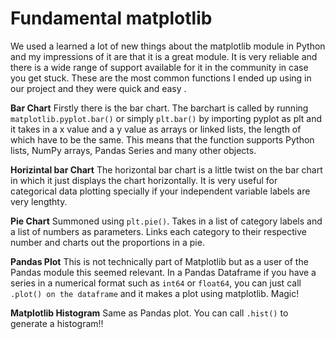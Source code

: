 # Fundamental matplotlib

We used a learned a lot of new things about the matplotlib module in Python and my impressions of it are that it is a great module. It is very reliable and there is a wide range of support available for it in the community in case you get stuck. These are the most common functions I ended up using in our project and they were quick and easy .

__Bar Chart__
Firstly there is the bar chart. The barchart is called by running  `matplotlib.pyplot.bar()` or simply `plt.bar()` by importing pyplot as plt and it takes in a x value and a y value as arrays or linked lists, the length of which have to be the same. This means that the function supports Python lists, NumPy arrays, Pandas Series and many other objects. 

__Horizintal bar Chart__
The horizontal bar chart is a little twist on the bar chart in which it just displays the chart horizontally. It is very useful for categorical data plotting specially if your independent variable labels are very lengthty. 

__Pie Chart__
Summoned using `plt.pie()`. Takes in a list of category labels and a list of numbers as parameters. Links each category to their respective number and charts out the proportions in a pie. 

__Pandas Plot__
This is not technically part of Matplotlib but as a user of the Pandas module this seemed relevant. In a Pandas Dataframe if you have a series in a numerical format such as  `int64` or `float64`, you can just call `.plot() on the dataframe` and it makes a plot using matplotlib. Magic! 

__Matplotlib Histogram__
Same as Pandas plot. You can call `.hist()` to generate a histogram!!